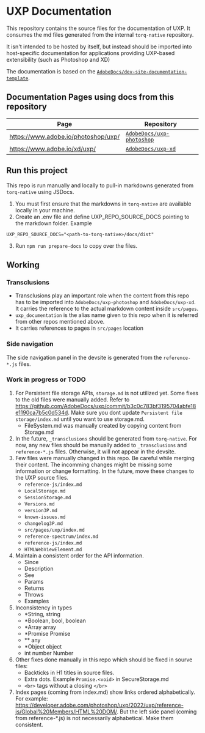 # UXP Documentation

This repository contains the source files for the documentation of UXP. It consumes the md files generated from the internal `torq-native` repository.

It isn't intended to be hosted by itself, but instead should be imported into host-specific documentation for applications providing UXP-based extensibility (such as Photoshop and XD)

The documentation is based on the [`AdobeDocs/dev-site-documentation-template`](https://github.com/AdobeDocs/dev-site-documentation-template).

## Documentation Pages using docs from this repository

| Page                                | Repository                                                              |
| ----------------------------------- | ----------------------------------------------------------------------- |
| https://www.adobe.io/photoshop/uxp/ | [`AdobeDocs/uxp-photoshop`](https://github.com/AdobeDocs/uxp-photoshop) |
| https://www.adobe.io/xd/uxp/        | [`AdobeDocs/uxp-xd`](https://github.com/AdobeDocs/uxp-xd)               |


## Run this project

This repo is run manually and locally to pull-in markdowns generated from `torq-native` using JSDocs. 

1. You must first ensure that the markdowns in `torq-native` are available locally in your machine.
2. Create an .env file and define UXP_REPO_SOURCE_DOCS pointing to the markdown folder.
Example
```
UXP_REPO_SOURCE_DOCS="<path-to-torq-native>/docs/dist"
```
3. Run `npm run prepare-docs` to copy over the files.

## Working

### Transclusions

- Transclusions play an important role when the content from this repo has to be imported into `AdobeDocs/uxp-photoshop` and `AdobeDocs/uxp-xd`. It carries the reference to the actual markdown content inside `src/pages`. 
- `uxp_documentation` is the alias name given to this repo when it is referred from other repos mentioned above.
- It carries references to pages in `src/pages` location

### Side navigation

The side navigation panel in the devsite is generated from the `reference-*.js` files.

### Work in progress or TODO

1. For Persistent file storage APIs, `storage.md` is not utilized yet. Some fixes to the old files were manually added. Refer to https://github.com/AdobeDocs/uxp/commit/b3c0c783bf3195704abfe18e1190ca7b5c0d534d. Make sure you dont update `Persistent file storage/index.md` until you want to use storage.md. 
    * FileSystem.md was manually created by copying content from Storage.md
2. In the future, `_transclusions` should be generated from `torq-native`. For now, any new files should be manually added to `_transclusions` and `reference-*.js` files. Otherwise, it will not appear in the devsite.
3.  Few files were manually changed in this repo. Be careful while merging their content. The incomming changes might be missing some information or change formatting. In the future, move these changes to the UXP source files.
    * `reference-js/index.md`
    * `LocalStorage.md`
    * `SessionStorage.md`
    * `Versions.md`
    * `version3P.md`
    * `known-issues.md`
    * `changelog3P.md`
    * `src/pages/uxp/index.md`
    * `reference-spectrum/index.md`
    * `reference-js/index.md`
    * `HTMLWebViewElement.md`
4. Maintain a consistent order for the API information. 
    * Since
    * Description
    * See <link>
    * Params
    * Returns
    * Throws
    * Examples
5. Inconsistency in types
    * *String, string
    * *Boolean, bool, boolean
    * *Array array
    * *Promise Promise<void>
    * *\* any
    * *Object object
    * int number Number
6. Other fixes done manually in this repo which should be fixed in sourve files:
    * Backticks in H1 titles in source files.
    * Extra dots. Example `Promise.<void>` in SecureStorage.md
    * `<br>` tags without a closing `</br>`
7. Index pages (coming from index.md) show links ordered alphabetically. For example: https://developer.adobe.com/photoshop/uxp/2022/uxp/reference-js/Global%20Members/HTML%20DOM/. But the left side panel (coming from reference-*.js) is not necessarily alphabetical. Make them consistent.




